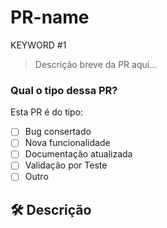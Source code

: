 # PR-name
KEYWORD #1
<!---Keywords podem ser--->
<!---
close
closes
closed
fix
fixes
fixed
resolve
resolves
resolved
___>
<!---Breve e rápida descrição da PR. Não mais que 3 linhas--->
> Descrição breve da PR aqui...

### Qual o tipo dessa PR?

Esta PR é do tipo:

- [ ] Bug consertado
- [ ] Nova funcionalidade
- [ ] Documentação atualizada
- [ ] Validação por Teste
- [ ] Outro

## 🛠 Descrição

<!--- Detalhe aqui a PR --->
